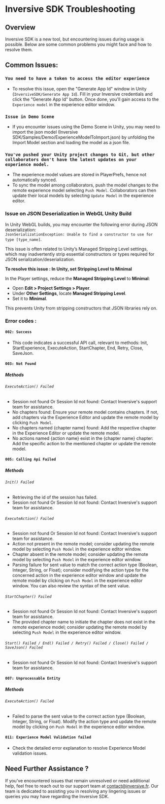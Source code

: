 # Inversive SDK Troubleshooting

## Overview

Inversive SDK is a new tool, but encountering issues during usage is possible. Below are some common problems you might face and how to resolve them.

## Common Issues:

### `You need to have a token to access the editor experience`

   - To resolve this issue, open the "Generate App Id" window in Unity (`InversiveSDK/Generate App Id`). Fill in your Inversive credentials and click the "Generate App Id" button. Once done, you'll gain access to the `Experience model` in the experience editor window. 

### `Issue in Demo Scene`

   - If you encounter issues using the Demo Scene in Unity, you may need to import the json model (Inversive SDK/Samples/Demo/ExperienceModelToImport.json) by unfolding the Import Model section and loading the model as a json file.

### `You've pushed your Unity project changes to Git, but other collaborators don't have the latest updates on your experience model.`

   - The experience model values are stored in PlayerPrefs, hence not automatically synced.
   - To sync the model among collaborators, push the model changes to the remote experience model selecting `Push Model`. Collaborators can then update their local models by selecting `Update Model` in the experience editor.

### Issue on JSON Deserialization in WebGL Unity Build
 
In Unity WebGL builds, you may encounter the following error during JSON deserialization:  
`JsonSerializationException: Unable to find a constructor to use for type [type_name]`.

This issue is often related to Unity’s Managed Stripping Level settings, which may inadvertently strip essential constructors or types required for JSON serialization/deserialization.

**To resolve this issue : In Unity, set Stripping Level to Minimal**  

In the Player settings, reduce the **Managed Stripping Level** to **Minimal**:

- Open **Edit > Project Settings > Player**.
- Under **Other Settings**, locate **Managed Stripping Level**.
- Set it to **Minimal**.

This prevents Unity from stripping constructors that JSON libraries rely on.

### Error codes : 

#### `002: Success`

   - This code indicates a successful API call, relevant to methods: Init, StartExperience, ExecuteAction, StartChapter, End, Retry, Close, SaveJson.

#### `003: Not Found`

##### Methods

###### `ExecuteAction() Failed`

   - Session not found Or Session Id not found: Contact Inversive's support team for assistance.
   - No chapters found: Ensure your remote model contains chapters. If not, add chapters via the Experience Editor and update the remote model by clicking `Push Model`.
   - No chapters named {chapter name} found: Add the respective chapter in the Experience Editor or update the remote model.
   - No actions named {action name} exist in the {chapter name} chapter: Add the specific action to the mentioned chapter or update the remote model.

#### `005: Calling Api Failed`

##### Methods

###### `Init() Failed`

   - Retrieving the id of the session has failed. 
   - Session not found Or Session Id not found: Contact Inversive's support team for assistance.

###### `ExecuteAction() Failed`

   - Session not found Or Session Id not found: Contact Inversive's support team for assistance.
   - Action not present in the remote model; consider updating the remote model by selecting `Push Model` in the experience editor window.
   - Chapter absent in the remote model; consider updating the remote model by selecting `Push Model` in the experience editor window.
   - Parsing failure for sent value to match the correct action type (Boolean, Integer, String, or Float); consider modifying the action type for the concerned action in the experience editor window and update the remote model by clicking on `Push Model` in the experience editor window. You can also review the syntax of the sent value.

###### `StartChapter() Failed`

   - Session not found Or Session Id not found: Contact Inversive's support team for assistance.
   - The provided chapter name to initiate the chapter does not exist in the remote experience model; consider updating the remote model by selecting `Push Model` in the experience editor window.

###### `Start() Failed / End() Failed / Retry() Failed / Close() Failed / SaveJson() Failed`

   - Session not found Or Session Id not found: Contact Inversive's support team for assistance.

#### `007: Unprocessable Entity`

##### Methods
 
###### `ExecuteAction() Failed`

   - Failed to parse the sent value to the correct action type (Boolean, Integer, String, or Float). Modify the action type and update the remote model by clicking on `Push Model` in the experience editor window.

#### `011: Experience Model Validation failed `
   
   - Check the detailed error explanation to resolve Experience Model validation issues.

## Need Further Assistance ?

If you've encountered issues that remain unresolved or need additional help, feel free to reach out to our support team at [contact@inversive.fr](mailto:contact@inversive.fr). Our team is dedicated to assisting you in resolving any lingering issues or queries you may have regarding the Inversive SDK.
